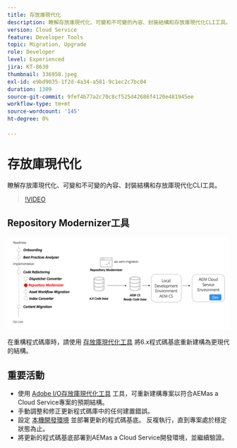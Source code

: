 ```yaml
---
title: 存放庫現代化
description: 瞭解存放庫現代化、可變和不可變的內容、封裝結構和存放庫現代化CLI工具。
version: Cloud Service
feature: Developer Tools
topic: Migration, Upgrade
role: Developer
level: Experienced
jira: KT-8630
thumbnail: 336958.jpeg
exl-id: e9bd9035-1f2d-4a34-a581-9c1ec2c7bc04
duration: 1309
source-git-commit: 9fef4b77a2c70c8cf525d42686f4120e481945ee
workflow-type: tm+mt
source-wordcount: '145'
ht-degree: 0%

---
```


# 存放庫現代化

瞭解存放庫現代化、可變和不可變的內容、封裝結構和存放庫現代化CLI工具。

>[!VIDEO](https://video.tv.adobe.com/v/336958?quality=12&learn=on)

## Repository Modernizer工具

![存放庫現代化工具](./assets/repository-modernizer.png)

在重構程式碼庫時，請使用 [存放庫現代化工具](https://experienceleague.adobe.com/docs/experience-manager-cloud-service/moving/refactoring-tools/repo-modernizer.html) 將6.x程式碼基底重新建構為更現代的結構。

## 重要活動

* 使用 [Adobe I/O存放庫現代化工具](https://github.com/adobe/aio-cli-plugin-aem-cloud-service-migration#command-aio-aem-migrationrepository-modernizer) 工具，可重新建構專案以符合AEMas a Cloud Service專案的預期結構。
* 手動調整和修正更新程式碼庫中的任何建置錯誤。
* 設定 [本機開發環境](https://experienceleague.adobe.com/docs/experience-manager-learn/cloud-service/local-development-environment-set-up/overview.html) 並部署更新的程式碼基底。 反複執行，直到專案處於穩定狀態為止。
* 將更新的程式碼基底部署到AEMas a Cloud Service開發環境，並繼續驗證。
